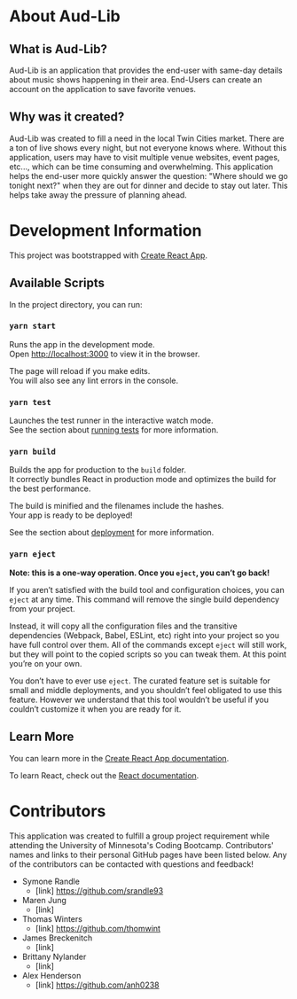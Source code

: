 
About Aud-Lib
=============

## What is Aud-Lib?

Aud-Lib is an application that provides the end-user with same-day details about music shows happening in their area. End-Users can create an account on the application to save favorite venues.

## Why was it created?

Aud-Lib was created to fill a need in the local Twin Cities market. There are a ton of live shows every night, but not everyone knows where. Without this application, users may have to visit multiple venue websites, event pages, etc..., which can be time consuming and overwhelming. This application helps the end-user more quickly answer the question: "Where should we go tonight next?" when they are out for dinner and decide to stay out later. This helps take away the pressure of planning ahead. 


Development Information
=======================

This project was bootstrapped with [Create React App](https://github.com/facebook/create-react-app).

## Available Scripts

In the project directory, you can run:

### `yarn start`

Runs the app in the development mode.<br>
Open [http://localhost:3000](http://localhost:3000) to view it in the browser.

The page will reload if you make edits.<br>
You will also see any lint errors in the console.

### `yarn test`

Launches the test runner in the interactive watch mode.<br>
See the section about [running tests](https://facebook.github.io/create-react-app/docs/running-tests) for more information.

### `yarn build`

Builds the app for production to the `build` folder.<br>
It correctly bundles React in production mode and optimizes the build for the best performance.

The build is minified and the filenames include the hashes.<br>
Your app is ready to be deployed!

See the section about [deployment](https://facebook.github.io/create-react-app/docs/deployment) for more information.

### `yarn eject`

**Note: this is a one-way operation. Once you `eject`, you can’t go back!**

If you aren’t satisfied with the build tool and configuration choices, you can `eject` at any time. This command will remove the single build dependency from your project.

Instead, it will copy all the configuration files and the transitive dependencies (Webpack, Babel, ESLint, etc) right into your project so you have full control over them. All of the commands except `eject` will still work, but they will point to the copied scripts so you can tweak them. At this point you’re on your own.

You don’t have to ever use `eject`. The curated feature set is suitable for small and middle deployments, and you shouldn’t feel obligated to use this feature. However we understand that this tool wouldn’t be useful if you couldn’t customize it when you are ready for it.

## Learn More

You can learn more in the [Create React App documentation](https://facebook.github.io/create-react-app/docs/getting-started).

To learn React, check out the [React documentation](https://reactjs.org/).


Contributors
============

This application was created to fulfill a group project requirement while attending the University of Minnesota's Coding Bootcamp. Contributors' names and links to their personal GitHub pages have been listed below. Any of the contributors can be contacted with questions and feedback!

* Symone Randle
    * [link] https://github.com/srandle93
* Maren Jung
    * [link]
* Thomas Winters
    * [link] https://github.com/thomwint
* James Breckenitch
    * [link] 
* Brittany Nylander
    * [link]
* Alex Henderson
    * [link] https://github.com/anh0238



